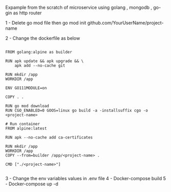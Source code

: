  Expample from the scratch of microservice using golang , mongodb , go-gin as http router 

1 - Delete go mod file then go mod init github.com/YourUserName/project-name
 
2 - Change the dockerfile as below

```

FROM golang:alpine as builder

RUN apk update && apk upgrade && \
    apk add --no-cache git

RUN mkdir /app
WORKDIR /app

ENV GO111MODULE=on

COPY . .

RUN go mod download
RUN CGO_ENABLED=0 GOOS=linux go build -a -installsuffix cgo -o <project-name>

# Run container
FROM alpine:latest

RUN apk --no-cache add ca-certificates

RUN mkdir /app
WORKDIR /app
COPY --from=builder /app/<project-name> .

CMD ["./<project-name>"]
 
```

3 - Change the env variables values in .env file
4 - Docker-compose build
5 - Docker-compose up -d
